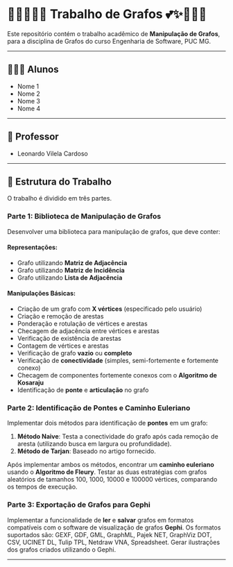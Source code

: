# 🤸‍♀️🌈✨💕 Trabalho de Grafos 💕✨🌈🤸‍♀️

Este repositório contém o trabalho acadêmico de **Manipulação de Grafos**, para a disciplina de Grafos do curso Engenharia de Software, PUC MG.

---

## 👩🏻‍💻 Alunos

- Nome 1
- Nome 2
- Nome 3
- Nome 4

---

## 🫡 Professor

- Leonardo Vilela Cardoso

---

## 📝 Estrutura do Trabalho

O trabalho é dividido em três partes.

### Parte 1: Biblioteca de Manipulação de Grafos

Desenvolver uma biblioteca para manipulação de grafos, que deve conter:

#### Representações:
- Grafo utilizando **Matriz de Adjacência**
- Grafo utilizando **Matriz de Incidência**
- Grafo utilizando **Lista de Adjacência**

#### Manipulações Básicas:
- Criação de um grafo com **X vértices** (especificado pelo usuário)
- Criação e remoção de arestas
- Ponderação e rotulação de vértices e arestas
- Checagem de adjacência entre vértices e arestas
- Verificação de existência de arestas
- Contagem de vértices e arestas
- Verificação de grafo **vazio** ou **completo**
- Verificação de **conectividade** (simples, semi-fortemente e fortemente conexo)
- Checagem de componentes fortemente conexos com o **Algoritmo de Kosaraju**
- Identificação de **ponte** e **articulação** no grafo

### Parte 2: Identificação de Pontes e Caminho Euleriano

Implementar dois métodos para identificação de **pontes** em um grafo:
1. **Método Naive**: Testa a conectividade do grafo após cada remoção de aresta (utilizando busca em largura ou profundidade).
2. **Método de Tarjan**: Baseado no artigo fornecido.

Após implementar ambos os métodos, encontrar um **caminho euleriano** usando o **Algoritmo de Fleury**. Testar as duas estratégias com grafos aleatórios de tamanhos 100, 1000, 10000 e 100000 vértices, comparando os tempos de execução.

### Parte 3: Exportação de Grafos para Gephi

Implementar a funcionalidade de **ler** e **salvar** grafos em formatos compatíveis com o software de visualização de grafos **Gephi**. Os formatos suportados são: GEXF, GDF, GML, GraphML, Pajek NET, GraphViz DOT, CSV, UCINET DL, Tulip TPL, Netdraw VNA, Spreadsheet. Gerar ilustrações dos grafos criados utilizando o Gephi.

---


